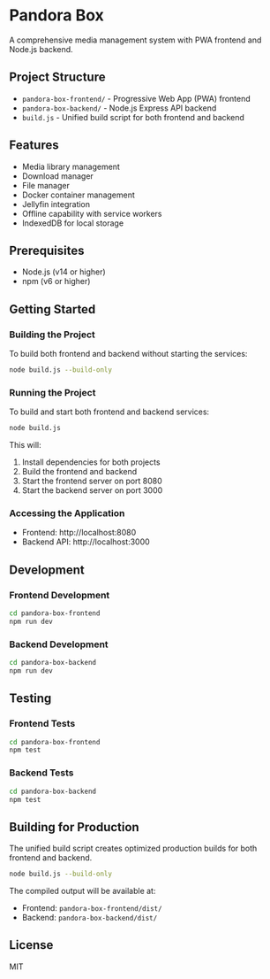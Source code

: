 # Pandora Box

A comprehensive media management system with PWA frontend and Node.js backend.

## Project Structure

- `pandora-box-frontend/` - Progressive Web App (PWA) frontend
- `pandora-box-backend/` - Node.js Express API backend
- `build.js` - Unified build script for both frontend and backend

## Features

- Media library management
- Download manager
- File manager
- Docker container management
- Jellyfin integration
- Offline capability with service workers
- IndexedDB for local storage

## Prerequisites

- Node.js (v14 or higher)
- npm (v6 or higher)

## Getting Started

### Building the Project

To build both frontend and backend without starting the services:

```bash
node build.js --build-only
```

### Running the Project

To build and start both frontend and backend services:

```bash
node build.js
```

This will:
1. Install dependencies for both projects
2. Build the frontend and backend
3. Start the frontend server on port 8080
4. Start the backend server on port 3000

### Accessing the Application

- Frontend: http://localhost:8080
- Backend API: http://localhost:3000

## Development

### Frontend Development

```bash
cd pandora-box-frontend
npm run dev
```

### Backend Development

```bash
cd pandora-box-backend
npm run dev
```

## Testing

### Frontend Tests

```bash
cd pandora-box-frontend
npm test
```

### Backend Tests

```bash
cd pandora-box-backend
npm test
```

## Building for Production

The unified build script creates optimized production builds for both frontend and backend.

```bash
node build.js --build-only
```

The compiled output will be available at:
- Frontend: `pandora-box-frontend/dist/`
- Backend: `pandora-box-backend/dist/`

## License

MIT
